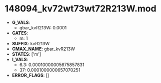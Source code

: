 # 148094_kv72wt73wt72R213W.mod

- **G_VALS**:
  - gbar_kvR213W: 0.0001
- **GATES**:
  - m: 1
- **SUFFIX**: kvR213W
- **GMAX_NAME**: gbar_kvR213W
- **STATES**: ['m']
- **I_VALS**:
  - 6.3: 0.00010000005675857831
  - 37: 0.0001000000657070251
- **ERROR_FLAGS**: []
